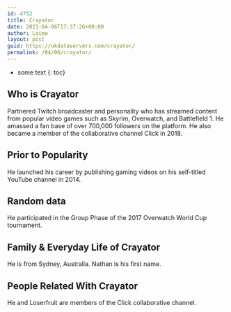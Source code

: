 ```yaml
---
id: 4752
title: Crayator
date: 2021-04-06T17:37:26+00:00
author: Laima
layout: post
guid: https://ukdataservers.com/crayator/
permalink: /04/06/crayator/
---
```


* some text
{: toc}


## Who is Crayator
                  
                  
                  
Partnered Twitch broadcaster and personality who has streamed content from popular video games such as Skyrim, Overwatch, and Battlefield 1. He amassed a fan base of over 700,000 followers on the platform. He also became a member of the collaborative channel Click in 2018.
                  
              
            
              
            
                
                
                
## Prior to Popularity
                  
                  
                  
He launched his career by publishing gaming videos on his self-titled YouTube channel in 2014. 
                  
              
            
              
            
                
                
                
## Random data
                  
                  
                  
He participated in the Group Phase of the 2017 Overwatch World Cup tournament.
                  
              
            
              
            
                
                
                
## Family & Everyday Life of Crayator
                  
                  
                  
He is from Sydney, Australia. Nathan is his first name.
                  
              
            
              
            
                
                
                
## People Related With Crayator
                  
                  
                  
He and Loserfruit are members of the Click collaborative channel.
                  
              
            
              
            
                
              
            
              
              
            
            
              
            
          
          
          